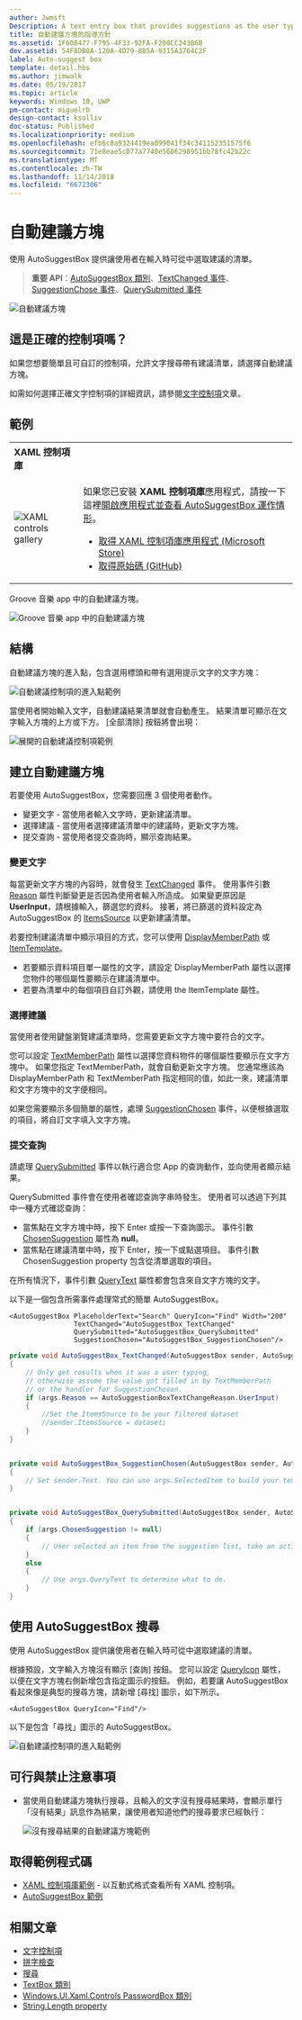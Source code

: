 ```yaml
---
author: Jwmsft
Description: A text entry box that provides suggestions as the user types.
title: 自動建議方塊的指導方針
ms.assetid: 1F608477-F795-4F33-92FA-F200CC243B6B
dev.assetid: 54F8DB8A-120A-4D79-8B5A-9315A3764C2F
label: Auto-suggest box
template: detail.hbs
ms.author: jimwalk
ms.date: 05/19/2017
ms.topic: article
keywords: Windows 10, UWP
pm-contact: miguelrb
design-contact: ksulliv
doc-status: Published
ms.localizationpriority: medium
ms.openlocfilehash: efb6c8a9324419ea099041f34c341152351575f6
ms.sourcegitcommit: 71e8eae5c077a7740e5606298951bb78fc42b22c
ms.translationtype: MT
ms.contentlocale: zh-TW
ms.lasthandoff: 11/14/2018
ms.locfileid: "6672306"
---
```

# <a name="auto-suggest-box"></a>自動建議方塊

使用 AutoSuggestBox 提供讓使用者在輸入時可從中選取建議的清單。

> **重要 API**：[AutoSuggestBox 類別](https://msdn.microsoft.com/library/windows/apps/xaml/windows.ui.xaml.controls.autosuggestbox.aspx)、[TextChanged 事件](https://msdn.microsoft.com/library/windows/apps/xaml/windows.ui.xaml.controls.autosuggestbox.textchanged.aspx)、[SuggestionChose 事件](https://msdn.microsoft.com/library/windows/apps/xaml/windows.ui.xaml.controls.autosuggestbox.suggestionchosen.aspx)、[QuerySubmitted 事件](https://msdn.microsoft.com/library/windows/apps/xaml/windows.ui.xaml.controls.autosuggestbox.querysubmitted.aspx)

![自動建議方塊](images/controls/auto-suggest-box-open.png)

## <a name="is-this-the-right-control"></a>這是正確的控制項嗎？

如果您想要簡單且可自訂的控制項，允許文字搜尋帶有建議清單，請選擇自動建議方塊。

如需如何選擇正確文字控制項的詳細資訊，請參閱[文字控制項](text-controls.md)文章。

## <a name="examples"></a>範例

<table>
<th align="left">XAML 控制項庫<th>
<tr>
<td><img src="images/xaml-controls-gallery-sm.png" alt="XAML controls gallery"></img></td>
<td>
    <p>如果您已安裝 <strong style="font-weight: semi-bold">XAML 控制項庫</strong>應用程式，請按一下這裡<a href="xamlcontrolsgallery:/item/AutoSuggestBox">開啟應用程式並查看 AutoSuggestBox 運作情形</a>。</p>
    <ul>
    <li><a href="https://www.microsoft.com/store/productId/9MSVH128X2ZT">取得 XAML 控制項庫應用程式 (Microsoft Store)</a></li>
    <li><a href="https://github.com/Microsoft/Windows-universal-samples/tree/master/Samples/XamlUIBasics">取得原始碼 (GitHub)</a></li>
    </ul>
</td>
</tr>
</table>

Groove 音樂 app 中的自動建議方塊。

![Groove 音樂 app 中的自動建議方塊](images/control-examples/auto-suggest-box-groove.png)

## <a name="anatomy"></a>結構
自動建議方塊的進入點，包含選用標頭和帶有選用提示文字的文字方塊：

![自動建議控制項的進入點範例](images/controls_autosuggest_entrypoint.png)

當使用者開始輸入文字，自動建議結果清單就會自動產生。 結果清單可顯示在文字輸入方塊的上方或下方。 [全部清除] 按鈕將會出現：

![展開的自動建議控制項範例](images/controls_autosuggest_expanded01.png)

## <a name="create-an-auto-suggest-box"></a>建立自動建議方塊

若要使用 AutoSuggestBox，您需要回應 3 個使用者動作。

- 變更文字 - 當使用者輸入文字時，更新建議清單。
- 選擇建議 - 當使用者選擇建議清單中的建議時，更新文字方塊。
- 提交查詢 - 當使用者提交查詢時，顯示查詢結果。

### <a name="text-changed"></a>變更文字

每當更新文字方塊的內容時，就會發生 [TextChanged](https://msdn.microsoft.com/library/windows/apps/xaml/windows.ui.xaml.controls.autosuggestbox.textchanged.aspx) 事件。 使用事件引數 [Reason](https://msdn.microsoft.com/library/windows/apps/xaml/windows.ui.xaml.controls.autosuggestboxtextchangedeventargs.reason.aspx) 屬性判斷變更是否因為使用者輸入所造成。 如果變更原因是 **UserInput**，請根據輸入，篩選您的資料。 接著，將已篩選的資料設定為 AutoSuggestBox 的 [ItemsSource](https://msdn.microsoft.com/library/windows/apps/xaml/windows.ui.xaml.controls.itemscontrol.itemssource.aspx) 以更新建議清單。

若要控制建議清單中顯示項目的方式，您可以使用 [DisplayMemberPath](https://msdn.microsoft.com/library/windows/apps/xaml/windows.ui.xaml.controls.itemscontrol.displaymemberpath.aspx) 或 [ItemTemplate](https://msdn.microsoft.com/library/windows/apps/xaml/windows.ui.xaml.controls.itemscontrol.itemtemplate.aspx)。

- 若要顯示資料項目單一屬性的文字，請設定 DisplayMemberPath 屬性以選擇您物件的哪個屬性要顯示在建議清單中。
- 若要為清單中的每個項目自訂外觀，請使用 the ItemTemplate 屬性。

### <a name="suggestion-chosen"></a>選擇建議

當使用者使用鍵盤瀏覽建議清單時，您需要更新文字方塊中要符合的文字。

您可以設定 [TextMemberPath](https://msdn.microsoft.com/library/windows/apps/xaml/windows.ui.xaml.controls.autosuggestbox.textmemberpath.aspx) 屬性以選擇您資料物件的哪個屬性要顯示在文字方塊中。 如果您指定 TextMemberPath，就會自動更新文字方塊。 您通常應該為 DisplayMemberPath 和 TextMemberPath 指定相同的值，如此一來，建議清單和文字方塊中的文字便相同。

如果您需要顯示多個簡單的屬性，處理 [SuggestionChosen](https://msdn.microsoft.com/library/windows/apps/xaml/windows.ui.xaml.controls.autosuggestbox.suggestionchosen.aspx) 事件，以便根據選取的項目，將自訂文字填入文字方塊。

### <a name="query-submitted"></a>提交查詢

請處理 [QuerySubmitted](https://msdn.microsoft.com/library/windows/apps/xaml/windows.ui.xaml.controls.autosuggestbox.querysubmitted.aspx) 事件以執行適合您 App 的查詢動作，並向使用者顯示結果。

QuerySubmitted 事件會在使用者確認查詢字串時發生。 使用者可以透過下列其中一種方式確認查詢：
- 當焦點在文字方塊中時，按下 Enter 或按一下查詢圖示。 事件引數 [ChosenSuggestion](https://msdn.microsoft.com/library/windows/apps/xaml/windows.ui.xaml.controls.autosuggestboxquerysubmittedeventargs.chosensuggestion.aspx) 屬性為 **null**。
- 當焦點在建議清單中時，按下 Enter，按一下或點選項目。 事件引數 ChosenSuggestion property 包含從清單選取的項目。

在所有情況下，事件引數 [QueryText](https://msdn.microsoft.com/library/windows/apps/xaml/windows.ui.xaml.controls.autosuggestboxquerysubmittedeventargs.querytext.aspx) 屬性都會包含來自文字方塊的文字。

以下是一個包含所需事件處理常式的簡單 AutoSuggestBox。

```xaml
<AutoSuggestBox PlaceholderText="Search" QueryIcon="Find" Width="200"
                TextChanged="AutoSuggestBox_TextChanged"
                QuerySubmitted="AutoSuggestBox_QuerySubmitted"
                SuggestionChosen="AutoSuggestBox_SuggestionChosen"/>
```

```csharp
private void AutoSuggestBox_TextChanged(AutoSuggestBox sender, AutoSuggestBoxTextChangedEventArgs args)
{
    // Only get results when it was a user typing,
    // otherwise assume the value got filled in by TextMemberPath
    // or the handler for SuggestionChosen.
    if (args.Reason == AutoSuggestionBoxTextChangeReason.UserInput)
    {
        //Set the ItemsSource to be your filtered dataset
        //sender.ItemsSource = dataset;
    }
}


private void AutoSuggestBox_SuggestionChosen(AutoSuggestBox sender, AutoSuggestBoxSuggestionChosenEventArgs args)
{
    // Set sender.Text. You can use args.SelectedItem to build your text string.
}


private void AutoSuggestBox_QuerySubmitted(AutoSuggestBox sender, AutoSuggestBoxQuerySubmittedEventArgs args)
{
    if (args.ChosenSuggestion != null)
    {
        // User selected an item from the suggestion list, take an action on it here.
    }
    else
    {
        // Use args.QueryText to determine what to do.
    }
}
```

## <a name="use-autosuggestbox-for-search"></a>使用 AutoSuggestBox 搜尋

使用 AutoSuggestBox 提供讓使用者在輸入時可從中選取建議的清單。

根據預設，文字輸入方塊沒有顯示 \[查詢\] 按鈕。 您可以設定 [QueryIcon](https://msdn.microsoft.com/library/windows/apps/xaml/windows.ui.xaml.controls.autosuggestbox.queryicon.aspx) 屬性，以便在文字方塊右側新增包含指定圖示的按鈕。 例如，若要讓 AutoSuggestBox 看起來像是典型的搜尋方塊，請新增 \[尋找\] 圖示，如下所示。

```xaml
<AutoSuggestBox QueryIcon="Find"/>
```

以下是包含「尋找」圖示的 AutoSuggestBox。

![自動建議控制項的進入點範例](images/controls_autosuggest_entrypoint.png)

## <a name="dos-and-donts"></a>可行與禁止注意事項

-   當使用自動建議方塊執行搜尋，且輸入的文字沒有搜尋結果時，會顯示單行「沒有結果」訊息作為結果，讓使用者知道他們的搜尋要求已經執行：

    ![沒有搜尋結果的自動建議方塊範例](images/controls_autosuggest_noresults.png)

<!--
<div class="microsoft-internal-note">
**Globalization and localization checklist**

<table>
<tr>
<th>Vertical spacing</th><td>Use non-Latin characters for vertical spacing to ensure non-Latin scripts will display properly, including numbers.</td>
</tr>
<tr>
<th>Scrolling</th><td>When auto suggest text is selected, user should be able to scroll to end of string.</td>
</tr>
</table>
</div>
-->

## <a name="get-the-sample-code"></a>取得範例程式碼

- [XAML 控制項庫範例](https://github.com/Microsoft/Windows-universal-samples/tree/master/Samples/XamlUIBasics) - 以互動式格式查看所有 XAML 控制項。
- [AutoSuggestBox 範例](https://github.com/Microsoft/Windows-universal-samples/tree/master/Samples/XamlAutoSuggestBox)

## <a name="related-articles"></a>相關文章

- [文字控制項](text-controls.md)
- [拼字檢查](text-controls.md)
- [搜尋](search.md)
- [TextBox 類別](https://msdn.microsoft.com/library/windows/apps/br209683)
- [Windows.UI.Xaml.Controls PasswordBox 類別](https://msdn.microsoft.com/library/windows/apps/br227519)
- [String.Length property](https://msdn.microsoft.com/library/system.string.length.aspx)
